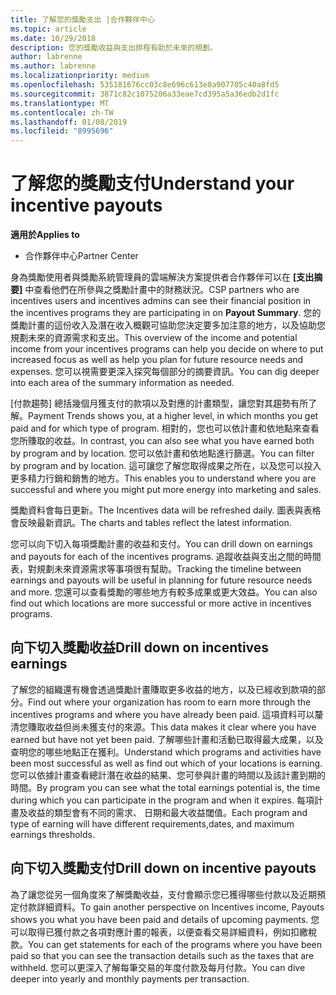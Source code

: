 ```yaml
---
title: 了解您的獎勵支出 |合作夥伴中心
ms.topic: article
ms.date: 10/29/2018
description: 您的獎勵收益與支出排程有助於未來的規劃。
author: labrenne
ms.author: labrenne
ms.localizationpriority: medium
ms.openlocfilehash: 535181676cc03c8e696c613e8a907705c40a8fd5
ms.sourcegitcommit: 3871c82c1075206a33eae7cd395a5a36edb2d1fc
ms.translationtype: MT
ms.contentlocale: zh-TW
ms.lasthandoff: 01/08/2019
ms.locfileid: "8995696"
---
```

# <a name="understand-your-incentive-payouts"></a><span data-ttu-id="90a44-103">了解您的獎勵支付</span><span class="sxs-lookup"><span data-stu-id="90a44-103">Understand your incentive payouts</span></span>

**<span data-ttu-id="90a44-104">適用於</span><span class="sxs-lookup"><span data-stu-id="90a44-104">Applies to</span></span>**

-  <span data-ttu-id="90a44-105">合作夥伴中心</span><span class="sxs-lookup"><span data-stu-id="90a44-105">Partner Center</span></span>


<span data-ttu-id="90a44-106">身為獎勵使用者與獎勵系統管理員的雲端解決方案提供者合作夥伴可以在 **\[支出摘要\]** 中查看他們在所參與之獎勵計畫中的財務狀況。</span><span class="sxs-lookup"><span data-stu-id="90a44-106">CSP partners who are incentives users and incentives admins can see their financial position in the incentives programs they are participating in on **Payout Summary**.</span></span> <span data-ttu-id="90a44-107">您的獎勵計畫的這份收入及潛在收入概觀可協助您決定要多加注意的地方，以及協助您規劃未來的資源需求和支出。</span><span class="sxs-lookup"><span data-stu-id="90a44-107">This overview of the income and potential income from your incentives programs can help you decide on where to put increased focus as well as help you plan for future resource needs and expenses.</span></span> <span data-ttu-id="90a44-108">您可以視需要更深入探究每個部分的摘要資訊。</span><span class="sxs-lookup"><span data-stu-id="90a44-108">You can dig deeper into each area of the summary information as needed.</span></span> 

<span data-ttu-id="90a44-109">[付款趨勢] 總括幾個月獲支付的款項以及對應的計畫類型，讓您對其趨勢有所了解。</span><span class="sxs-lookup"><span data-stu-id="90a44-109">Payment Trends shows you, at a higher level, in which months you get paid and for which type of program.</span></span> <span data-ttu-id="90a44-110">相對的，您也可以依計畫和依地點來查看您所賺取的收益。</span><span class="sxs-lookup"><span data-stu-id="90a44-110">In contrast, you can also see what you have earned both by program and by location.</span></span> <span data-ttu-id="90a44-111">您可以依計畫和依地點進行篩選。</span><span class="sxs-lookup"><span data-stu-id="90a44-111">You can filter by program and by location.</span></span> <span data-ttu-id="90a44-112">這可讓您了解您取得成果之所在，以及您可以投入更多精力行銷和銷售的地方。</span><span class="sxs-lookup"><span data-stu-id="90a44-112">This enables you to understand where you are successful and where you might put more energy into marketing and sales.</span></span>

<span data-ttu-id="90a44-113">獎勵資料會每日更新。</span><span class="sxs-lookup"><span data-stu-id="90a44-113">The Incentives data will be refreshed daily.</span></span> <span data-ttu-id="90a44-114">圖表與表格會反映最新資訊。</span><span class="sxs-lookup"><span data-stu-id="90a44-114">The charts and tables reflect the latest information.</span></span>

<span data-ttu-id="90a44-115">您可以向下切入每項獎勵計畫的收益和支付。</span><span class="sxs-lookup"><span data-stu-id="90a44-115">You can drill down on earnings and payouts for each of the incentives programs.</span></span> <span data-ttu-id="90a44-116">追蹤收益與支出之間的時間表，對規劃未來資源需求等事項很有幫助。</span><span class="sxs-lookup"><span data-stu-id="90a44-116">Tracking the timeline between earnings and payouts will be useful in planning for future resource needs and more.</span></span> <span data-ttu-id="90a44-117">您還可以查看獎勵的哪些地方有較多成果或更大效益。</span><span class="sxs-lookup"><span data-stu-id="90a44-117">You can also find out which locations are more successful or more active in incentives programs.</span></span> 

## <a name="drill-down-on-incentives-earnings"></a><span data-ttu-id="90a44-118">向下切入獎勵收益</span><span class="sxs-lookup"><span data-stu-id="90a44-118">Drill down on incentives earnings</span></span>
<span data-ttu-id="90a44-119">了解您的組織還有機會透過獎勵計畫賺取更多收益的地方，以及已經收到款項的部分。</span><span class="sxs-lookup"><span data-stu-id="90a44-119">Find out where your organization has room to earn more through the incentives programs and where you have already been paid.</span></span> <span data-ttu-id="90a44-120">這項資料可以釐清您賺取收益但尚未獲支付的來源。</span><span class="sxs-lookup"><span data-stu-id="90a44-120">This data makes it clear where you have earned but have not yet been paid.</span></span>  <span data-ttu-id="90a44-121">了解哪些計畫和活動已取得最大成果，以及查明您的哪些地點正在獲利。</span><span class="sxs-lookup"><span data-stu-id="90a44-121">Understand which programs and activities have been most successful as well as find out which of your locations is earning.</span></span> <span data-ttu-id="90a44-122">您可以依據計畫查看總計潛在收益的結果、您可參與計畫的時間以及該計畫到期的時間。</span><span class="sxs-lookup"><span data-stu-id="90a44-122">By program you can see what the total earnings potential is, the time during which you can participate in the program and when it expires.</span></span> <span data-ttu-id="90a44-123">每項計畫及收益的類型會有不同的需求、 日期和最大收益閾值。</span><span class="sxs-lookup"><span data-stu-id="90a44-123">Each program and type of earning will have different requirements,dates, and maximum earnings thresholds.</span></span> 

## <a name="drill-down-on-incentive-payouts"></a><span data-ttu-id="90a44-124">向下切入獎勵支付</span><span class="sxs-lookup"><span data-stu-id="90a44-124">Drill down on incentive payouts</span></span>
<span data-ttu-id="90a44-125">為了讓您從另一個角度來了解獎勵收益，支付會顯示您已獲得哪些付款以及近期預定付款詳細資料。</span><span class="sxs-lookup"><span data-stu-id="90a44-125">To gain another perspective on Incentives income, Payouts shows you what you have been paid and details of upcoming payments.</span></span> <span data-ttu-id="90a44-126">您可以取得已獲付款之各項對應計畫的報表，以便查看交易詳細資料，例如扣繳稅款。</span><span class="sxs-lookup"><span data-stu-id="90a44-126">You can get statements for each of the programs where you have been paid so that you can see the transaction details such as the taxes that are withheld.</span></span> <span data-ttu-id="90a44-127">您可以更深入了解每筆交易的年度付款及每月付款。</span><span class="sxs-lookup"><span data-stu-id="90a44-127">You can dive deeper into yearly and monthly payments per transaction.</span></span>